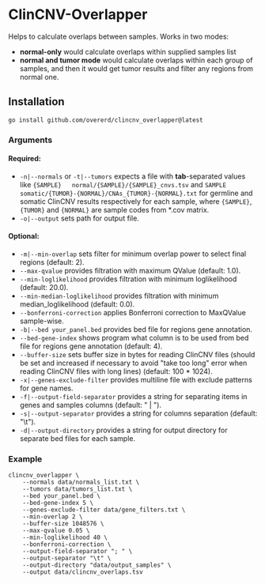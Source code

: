 # ClinCNV-Overlapper

Helps to calculate overlaps between samples. Works in two modes:

* **normal-only** would calculate overlaps within supplied samples list
* **normal and tumor mode** would calculate overlaps within each group of samples, and then it would get tumor results and filter any regions from normal one.

## Installation

```shell
go install github.com/overerd/clincnv_overlapper@latest
```

### Arguments

#### Required:
* `-n|--normals` or `-t|--tumors` expects a file with **tab**-separated values like `{SAMPLE}	normal/{SAMPLE}/{SAMPLE}_cnvs.tsv` and `SAMPLE	somatic/{TUMOR}-{NORMAL}/CNAs_{TUMOR}-{NORMAL}.txt` for germline and somatic ClinCNV results respectively for each sample, where `{SAMPLE}`, `{TUMOR}` and `{NORMAL}` are sample codes from *.cov matrix. 
* `-o|--output` sets path for output file.

#### Optional:
* `-m|--min-overlap` sets filter for minimum overlap power to select final regions (default: 2).
* `--max-qvalue` provides filtration with maximum QValue (default: 1.0).
* `--min-loglikelihood` provides filtration with minimum loglikelihood (default: 20.0).
* `--min-median-loglikelihood` provides filtration with minimum median_loglikelihood (default: 0.0).
* `--bonferroni-correction` applies Bonferroni correction to MaxQValue sample-wise.
* `-b|--bed your_panel.bed` provides bed file for regions gene annotation.
* `--bed-gene-index` shows program what column is to be used from bed file for regions gene annotation (default: 4).
* `--buffer-size` sets buffer size in bytes for reading ClinCNV files (should be set and increased if necessary to avoid "take too long" error when reading ClinCNV files with long lines) (default: 100 * 1024).
* `-x|--genes-exclude-filter` provides multiline file with exclude patterns for gene names.
* `-f|--output-field-separator` provides a string for separating items in genes and samples columns (default: " | ").
* `-s|--output-separator` provides a string for columns separation (default: "\t").
* `-d|--output-directory` provides a string for output directory for separate bed files for each sample.

### Example

```shell
clincnv_overlapper \
    --normals data/normals_list.txt \
    --tumors data/tumors_list.txt \
    --bed your_panel.bed \
    --bed-gene-index 5 \
    --genes-exclude-filter data/gene_filters.txt \
    --min-overlap 2 \
    --buffer-size 1048576 \
    --max-qvalue 0.05 \
    --min-loglikelihood 40 \
    --bonferroni-correction \
    --output-field-separator "; " \
    --output-separator "\t" \
    --output-directory "data/output_samples" \
    --output data/clincnv_overlaps.tsv
```
